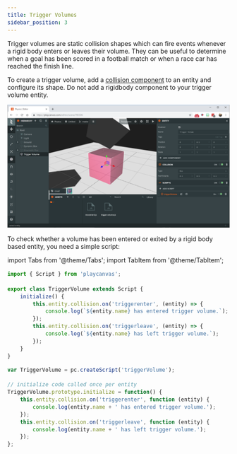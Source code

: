 ```yaml
---
title: Trigger Volumes
sidebar_position: 3
---
```


Trigger volumes are static collision shapes which can fire events whenever a rigid body enters or leaves their volume. They can be useful to determine when a goal has been scored in a football match or when a race car has reached the finish line.

To create a trigger volume, add a [collision component][1] to an entity and configure its shape. Do not add a rigidbody component to your trigger volume entity.

![Trigger Volume](/img/user-manual/physics/trigger-volume.png)

To check whether a volume has been entered or exited by a rigid body based entity, you need a simple script:

import Tabs from '@theme/Tabs';
import TabItem from '@theme/TabItem';

<Tabs defaultValue="legacy" groupId='script-code'>
<TabItem  value="esm" label="ESM">

```javascript
import { Script } from 'playcanvas';

export class TriggerVolume extends Script {
    initialize() {
        this.entity.collision.on('triggerenter', (entity) => {
            console.log(`${entity.name} has entered trigger volume.`);
        });
        this.entity.collision.on('triggerleave', (entity) => {
            console.log(`${entity.name} has left trigger volume.`);
        });
    }
}
```

</TabItem>
<TabItem value="legacy" label="Legacy">

```javascript
var TriggerVolume = pc.createScript('triggerVolume');

// initialize code called once per entity
TriggerVolume.prototype.initialize = function() {
    this.entity.collision.on('triggerenter', function (entity) {
        console.log(entity.name + ' has entered trigger volume.');
    });
    this.entity.collision.on('triggerleave', function (entity) {
        console.log(entity.name + ' has left trigger volume.');
    });
};
```

</TabItem>
</Tabs>

[1]: /user-manual/scenes/components/collision

